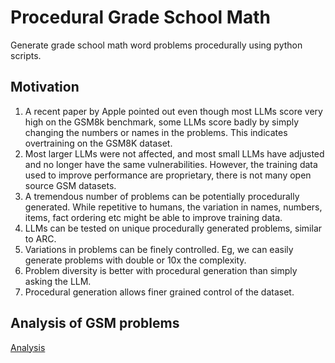 # Procedural Grade School Math

Generate grade school math word problems procedurally using python scripts.

## Motivation

1. A recent paper by Apple pointed out even though most LLMs score very high on the GSM8k benchmark, some LLMs score badly by simply changing the numbers or names in the problems. This indicates overtraining on the GSM8K dataset.
2. Most larger LLMs were not affected, and most small LLMs have adjusted and no longer have the same vulnerabilities. However, the training data used to improve performance are proprietary, there is not many open source GSM datasets.
3. A tremendous number of problems can be potentially procedurally generated. While repetitive to humans, the variation in names, numbers, items, fact ordering etc might be able to improve training data.
4. LLMs can be tested on unique procedurally generated problems, similar to ARC.
5. Variations in problems can be finely controlled. Eg, we can easily generate problems with double or 10x the complexity.
6. Problem diversity is better with procedural generation than simply asking the LLM.
7. Procedural generation allows finer grained control of the dataset.

## Analysis of GSM problems
[Analysis](Analysis.md)
